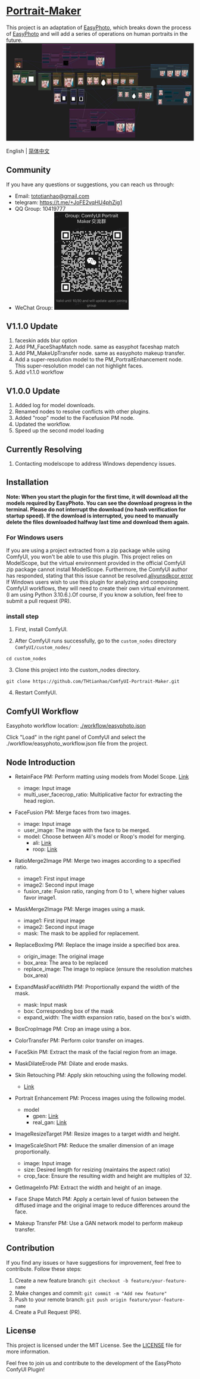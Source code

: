 # [Portrait-Maker](https://github.com/THtianhao/ComfyUI-Portrait-Maker)
This project is an adaptation of [EasyPhoto](https://github.com/aigc-apps/sd-webui-EasyPhoto), which breaks down the process of [EasyPhoto](https://github.com/aigc-apps/sd-webui-EasyPhoto) and will add a series of operations on human portraits in the future.
![](./images/easyphoto.jpg)

English | [简体中文](./README_zh-CN.md)

## Community

If you have any questions or suggestions, you can reach us through:

- Email: tototianhao@gmail.com
- telegram: https://t.me/+JoFE2vqHU4phZjg1
- QQ Group: 10419777
- WeChat Group: <img src="./images/wechat.jpg" width="200">

## V1.1.0 Update
1. faceskin adds blur option
2. Add PM_FaceShapMatch node. same as easyphot faceshap match
3. Add PM_MakeUpTransfer node. same as easyphoto makeup transfer.
4. Add a super-resolution model to the PM_PortraitEnhancement node. This super-resolution model can not highlight faces.
5. Add v1.1.0 workflow

## V1.0.0 Update
1. Added log for model downloads.
2. Renamed nodes to resolve conflicts with other plugins.
3. Added "roop" model to the Facefusion PM node.
4. Updated the workflow.
5. Speed up the second model loading

## Currently Resolving
1. Contacting modelscope to address Windows dependency issues.


## Installation
**Note: When you start the plugin for the first time, it will download all the models required by EasyPhoto. You can see the download progress in the terminal. Please do not interrupt the download (no hash verification for startup speed). If the download is interrupted, you need to manually delete the files downloaded halfway last time and download them again.**

### For Windows users

If you are using a project extracted from a zip package while using ComfyUI, you won't be able to use this plugin. This project relies on ModelScope, but the virtual environment provided in the official ComfyUI zip package cannot install ModelScope. Furthermore, the ComfyUI author has responded, stating that this issue cannot be resolved.[aliyunsdkcor error](https://github.com/ltdrdata/ComfyUI-Impact-Pack/issues/223) If Windows users wish to use this plugin for analyzing and composing ComfyUI workflows, they will need to create their own virtual environment. (I am using Python 3.10.6.).Of course, if you know a solution, feel free to submit a pull request (PR).

### install step
1. First, install ComfyUI.

2. After ComfyUI runs successfully, go to the `custom_nodes` directory `ComfyUI/custom_nodes/`

```
cd custom_nodes
```

3. Clone this project into the custom_nodes directory.

```
git clone https://github.com/THtianhao/ComfyUI-Portrait-Maker.git
```

4. Restart ComfyUI.


## ComfyUI Workflow
Easyphoto workflow location: [./workflow/easyphoto.json](./workflows/easyphoto.json)

Click "Load" in the right panel of ComfyUI and select the ./workflow/easyphoto_workflow.json file from the project.



## Node Introduction

* RetainFace PM: Perform matting using models from Model Scope. [Link](https://www.modelscope.cn/models/damo/cv_resnet50_face-detection_retinaface/summary)
  * image: Input image
  * multi_user_facecrop_ratio: Multiplicative factor for extracting the head region.

* FaceFusion PM: Merge faces from two images.
  * image: Input image
  * user_image: The image with the face to be merged.
  * model: Choose between Ali's model or Roop's model for merging.
    * ali: [Link](https://www.modelscope.cn/models/damo/cv_unet-image-face-fusion_damo/summary)
    * roop: [Link](https://github.com/deepinsight/insightface)

* RatioMerge2Image PM: Merge two images according to a specified ratio.
  * image1: First input image
  * image2: Second input image
  * fusion_rate: Fusion ratio, ranging from 0 to 1, where higher values favor image1.

* MaskMerge2Image PM: Merge images using a mask.
  * image1: First input image
  * image2: Second input image
  * mask: The mask to be applied for replacement.

* ReplaceBoxImg PM: Replace the image inside a specified box area.
  * origin_image: The original image
  * box_area: The area to be replaced
  * replace_image: The image to replace (ensure the resolution matches box_area)

* ExpandMaskFaceWidth PM: Proportionally expand the width of the mask.
  * mask: Input mask
  * box: Corresponding box of the mask
  * expand_width: The width expansion ratio, based on the box's width.

* BoxCropImage PM: Crop an image using a box.

* ColorTransfer PM: Perform color transfer on images.

* FaceSkin PM: Extract the mask of the facial region from an image.

* MaskDilateErode PM: Dilate and erode masks.

* Skin Retouching PM: Apply skin retouching using the following model.
  * [Link](https://www.modelscope.cn/models/damo/cv_unet_skin-retouching/summary)

* Portrait Enhancement PM: Process images using the following model.
  * model
    * gpen: [Link](https://www.modelscope.cn/models/damo/cv_gpen_image-portrait-enhancement/summary)
    * real_gan: [Link](https://www.modelscope.cn/models/bubbliiiing/cv_rrdb_image-super-resolution_x2/summary)

* ImageResizeTarget PM: Resize images to a target width and height.

* ImageScaleShort PM: Reduce the smaller dimension of an image proportionally.
  * image: Input image
  * size: Desired length for resizing (maintains the aspect ratio)
  * crop_face: Ensure the resulting width and height are multiples of 32.

* GetImageInfo PM: Extract the width and height of an image.

* Face Shape Match PM: Apply a certain level of fusion between the diffused image and the original image to reduce differences around the face.

* Makeup Transfer PM: Use a GAN network model to perform makeup transfer.
## Contribution

If you find any issues or have suggestions for improvement, feel free to contribute. Follow these steps:

1. Create a new feature branch: `git checkout -b feature/your-feature-name`
2. Make changes and commit: `git commit -m "Add new feature"`
3. Push to your remote branch: `git push origin feature/your-feature-name`
4. Create a Pull Request (PR).

## License

This project is licensed under the MIT License. See the [LICENSE](LICENSE) file for more information.


Feel free to join us and contribute to the development of the EasyPhoto ConfyUI Plugin!
